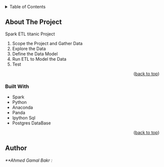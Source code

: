 <div id="top"></div>





<!-- TABLE OF CONTENTS -->
<details>
  <summary>Table of Contents</summary>
  <ol>
    <li>
      <a href="#about-the-project">About The Project</a>
      <ul>
        <li><a href="#built-with">Built With</a></li>
      </ul>
    </li>
    <li><a href="#contact">Contact</a></li>
  </ol>
</details>



<!-- ABOUT THE PROJECT -->
## About The Project


Spark ETL titanic Project <br/>
 1. Scope the Project and Gather Data
 2. Explore the Data
 3. Define the Data Model
 4. Run ETL to Model the Data
 5. Test 

<p align="right">(<a href="#top">back to top</a>)</p>



### Built With

* Spark
* Python
* Anaconda
* Panda
* Ipython Sql
* Postgres DataBase

<p align="right">(<a href="#top">back to top</a>)</p>




## Author

######  **Ahmed Gamal Bakr  :






